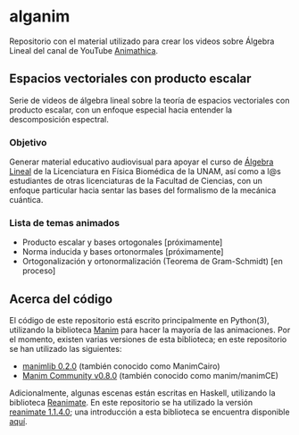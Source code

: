 # alganim

Repositorio con el material utilizado para crear los videos sobre Álgebra Lineal del canal de YouTube [Animathica](https://www.youtube.com/channel/UCzkyH2bxpesubzc87VxqDiA).

## Espacios vectoriales con producto escalar

Serie de videos de álgebra lineal sobre la teoría de espacios vectoriales con producto escalar, con un enfoque especial hacia entender la descomposición espectral.

### Objetivo

Generar material educativo audiovisual para apoyar el curso de [Álgebra Lineal](http://www.fciencias.unam.mx/licenciatura/asignaturas/2016/1330) de la Licenciatura en Física Biomédica de la UNAM, así como a l@s estudiantes de otras licenciaturas de la Facultad de Ciencias, con un enfoque particular hacia sentar las bases del formalismo de la mecánica cuántica.

### Lista de temas animados

- Producto escalar y bases ortogonales [próximamente]
- Norma inducida y bases ortonormales [próximamente]
- Ortogonalización y ortonormalización (Teorema de Gram-Schmidt) [en proceso]

## Acerca del código

El código de este repositorio está escrito principalmente en Python(3), utilizando la biblioteca [Manim](https://github.com/3b1b/manim) para hacer la mayoría de las animaciones. Por el momento, existen varias versiones de esta biblioteca; en este repositorio se han utilizado las siguientes:
- [manimlib 0.2.0](https://pypi.org/project/manimlib/)  (también conocido como ManimCairo)
- [Manim Community v0.8.0](https://docs.manim.community/en/v0.8.0/index.html)  (también conocido como manim/manimCE)

Adicionalmente, algunas escenas están escritas en Haskell, utilizando la biblioteca [Reanimate](https://github.com/reanimate/reanimate). En este repositorio se ha utilizado la versión [reanimate 1.1.4.0](https://hackage.haskell.org/package/reanimate-1.1.4.0/docs/Reanimate.html); una introducción a esta biblioteca se encuentra disponible [aquí](https://reanimate.readthedocs.io/en/latest/).
